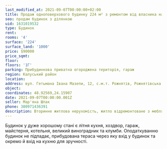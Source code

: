 ```yaml
---
last_modified_at: 2021-09-07T00:00:00+02:00
title: Продаж одноповерхового будинку 224 м² з ремонтом від власника на Мазепи в селищі Рожнятів
seo: продам будинок з ділянкою
uid: 1631019532
type: Будинок
rent:
rooms: '4'
surface: '224'
surface_land: '1000'
price: $90000
price_sqmt:
floor:
floors: '1Г'
parking: Прибудинкова приватна огороджена територія, гараж
region: Калуський район
location:
address: вул. Гетьмана Івана Мазепи, 12, с.м.т. Рожнятів, Рожнятівська територіальна громада
object:
coordinates: 48.92569,24.15907
date: 2021-09-07T00:00:00.001Z
seller: Мар'яна Шпак
phone: 380971436391
description: Вторинне житлова нерухомість, житло відремонтоване з меблями, придатне для проживання
---
```


Будинок у дуже хорошому стані є літня кухня, хоздвор, гараж, майстерня, котельня, великий виноградник та клумби. Оподаткуванню будинок не підпадає, прибудована тераса через яку вхід у будинок та окремо й вхід на кухню для зручності.
